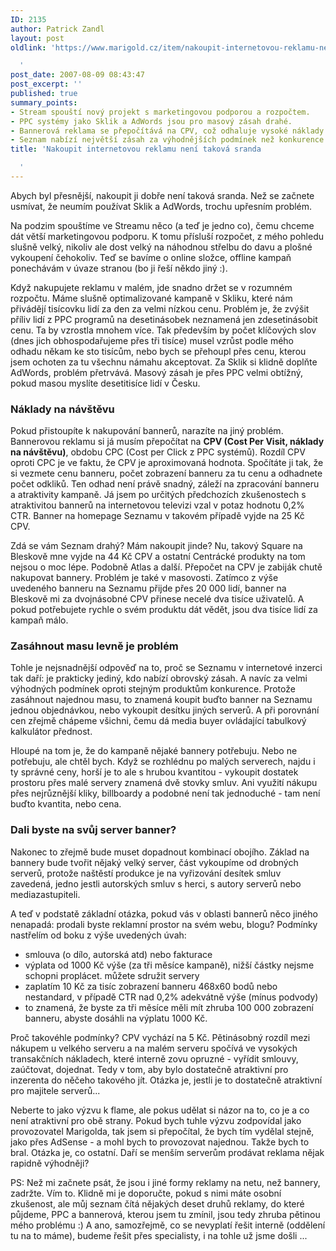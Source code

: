 ```yaml
---
ID: 2135
author: Patrick Zandl
layout: post
oldlink: 'https://www.marigold.cz/item/nakoupit-internetovou-reklamu-neni-takova-sranda

  '
post_date: 2007-08-09 08:43:47
post_excerpt: ''
published: true
summary_points:
- Stream spouští nový projekt s marketingovou podporou a rozpočtem.
- PPC systémy jako Sklik a AdWords jsou pro masový zásah drahé.
- Bannerová reklama se přepočítává na CPV, což odhaluje vysoké náklady.
- Seznam nabízí největší zásah za výhodnějších podmínek než konkurence.
title: 'Nakoupit internetovou reklamu není taková sranda

  '
---
```


Abych byl přesnější, nakoupit ji dobře není taková sranda. Než se začnete usmívat, že neumím používat Sklik a AdWords, trochu upřesním problém. 

Na podzim spouštíme ve Streamu něco (a teď je jedno co), čemu chceme dát větší marketingovou podporu. K tomu přísluší rozpočet, z mého pohledu slušně velký, nikoliv ale dost velký na náhodnou střelbu do davu a plošné vykoupení čehokoliv. Teď se bavíme o online složce, offline kampaň ponechávám v úvaze stranou (bo ji řeší někdo jiný :).

Když nakupujete reklamu v malém, jde snadno držet se v rozumném rozpočtu. Máme slušně optimalizované kampaně v Skliku, které nám přivádějí tisícovku lidí za den za velmi nízkou cenu. Problém je, že zvýšit příliv lidí z PPC programů na desetinásobek neznamená jen zdesetinásobit cenu. Ta by vzrostla mnohem více. Tak především by počet klíčových slov (dnes jich obhospodařujeme přes tři tisíce) musel vzrůst podle mého odhadu někam ke sto tisícům, nebo bych se přehoupl přes cenu, kterou jsem ochoten za tu všechnu námahu akceptovat. Za Sklik si klidně doplňte AdWords, problém přetrvává. Masový zásah je přes PPC velmi obtížný, pokud masou myslíte desetitisíce lidí v Česku. 

<h3>Náklady na návštěvu</h3>

Pokud přistoupíte k nakupování bannerů, narazíte na jiný problém. Bannerovou reklamu si já musím přepočítat na <strong>CPV (Cost Per Visit, náklady na návštěvu)</strong>, obdobu CPC (Cost per Click z PPC systémů). Rozdíl CPV oproti CPC je ve faktu, že CPV je aproximovaná hodnota. Spočítáte ji tak, že si vezmete cenu banneru, počet zobrazení banneru za tu cenu a odhadnete počet odkliků. Ten odhad není právě snadný, záleží na zpracování banneru a atraktivity kampaně. Já jsem po určitých předchozích zkušenostech s atraktivitou bannerů na internetovou televizi vzal v potaz hodnotu 0,2% CTR. Banner na homepage Seznamu v takovém případě vyjde na 25 Kč CPV. <!--more-->

Zdá se vám Seznam drahý? Mám nakoupit jinde? Nu, takový Square na Bleskově mne vyjde na 44 Kč CPV a ostatní Centrácké produkty na tom nejsou o moc lépe. Podobně Atlas a další. Přepočet na CPV je zabiják chutě nakupovat bannery. Problém je také v masovosti. Zatímco z výše uvedeného banneru na Seznamu přijde přes 20 000 lidí, banner na Bleskově mi za dvojnásobné CPV přinese necelé dva tisíce uživatelů. A pokud potřebujete rychle o svém produktu dát vědět, jsou dva tisíce lidí za kampaň málo. 

<h3>Zasáhnout masu levně je problém</h3>

Tohle je nejsnadnější odpověď na to, proč se Seznamu v internetové inzerci tak daří: je prakticky jediný, kdo nabízí obrovský zásah. A navíc za velmi výhodných podmínek oproti stejným produktům konkurence. Protože zasáhnout najednou masu, to znamená koupit buďto banner na Seznamu jednou objednávkou, nebo vykoupit desítku jiných serverů. A při porovnání cen zřejmě chápeme všichni, čemu dá media buyer ovládající tabulkový kalkulátor přednost. 

Hloupé na tom je, že do kampaně nějaké bannery potřebuju. Nebo ne potřebuju, ale chtěl bych. Když se rozhlédnu po malých serverech, najdu i ty správné ceny, horší je to ale s hrubou kvantitou - vykoupit dostatek prostoru přes malé servery znamená dvě stovky smluv. Ani využití nákupu přes nejrůznější kliky, billboardy a podobné není tak jednoduché - tam není buďto kvantita, nebo cena. 

<h3>Dali byste na svůj server banner?</h3>

Nakonec to zřejmě bude muset dopadnout kombinací obojího. Základ na bannery bude tvořit nějaký velký server, část vykoupíme od drobných serverů, protože naštěstí produkce je na vyřizování desítek smluv zavedená, jedno jestli autorských smluv s herci, s autory serverů nebo mediazastupiteli. 

A teď v podstatě základní otázka, pokud vás v oblasti bannerů něco jiného nenapadá: prodali byste reklamní prostor na svém webu, blogu? Podmínky nastřelím od boku z výše uvedených úvah:

- smlouva (o dílo, autorská atd) nebo fakturace
- výplata od 1000 Kč výše (za tři měsíce kampaně), nižší částky nejsme schopni proplácet. můžete sdružit servery
- zaplatím 10 Kč za tisíc zobrazení banneru 468x60 bodů nebo nestandard, v případě CTR nad 0,2% adekvátně výše (mínus podvody)
- to znamená, že byste za tři měsíce měli mít zhruba 100 000 zobrazení banneru, abyste dosáhli na výplatu 1000 Kč. 

Proč takovéhle podmínky? CPV vychází na 5 Kč. Pětinásobný rozdíl mezi nákupem u velkého serveru a na malém serveru spočívá ve vysokých transakčních nákladech, které interně zovu opruzné - vyřídit smlouvy, zaúčtovat, dojednat. Tedy v tom, aby bylo dostatečně atraktivní pro inzerenta do něčeho takového jít. Otázka je, jestli je to dostatečně atraktivní pro majitele serverů... 

Neberte to jako výzvu k flame, ale pokus udělat si názor na to, co je a co není atraktivní pro obě strany. Pokud bych tuhle výzvu zodpovídal jako provozovatel Marigolda, tak jsem si přepočítal, že bych tím vydělal stejně, jako přes AdSense - a mohl bych to provozovat najednou. Takže bych to bral. Otázka je, co ostatní. Daří se menším serverům prodávat reklama nějak rapidně výhodněji?

PS: Než mi začnete psát, že jsou i jiné formy reklamy na netu, než bannery, zadržte. Vím to. Klidně mi je doporučte, pokud s nimi máte osobní zkušenost, ale můj seznam čítá nějakých deset druhů reklamy, do které půjdeme, PPC a bannerová, kterou jsem tu zmínil, jsou tedy zhruba pětinou mého problému :) A ano, samozřejmě, co se nevyplatí řešit interně (oddělení tu na to máme), budeme řešit přes specialisty, i na tohle už jsme došli ...
